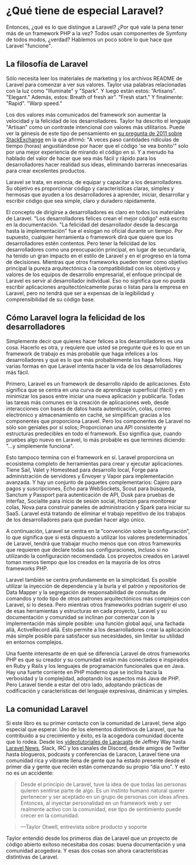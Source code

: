 # ¿Qué tiene de especial Laravel?

Entonces, ¿qué es lo que distingue a Laravel? ¿Por qué vale la pena tener más de un framework PHP a la vez? Todos usan componentes de Symfony de todos modos, ¿verdad? Hablemos un poco sobre lo que hace que Laravel "funcione".


## La filosofía de Laravel

Sólo necesita leer los materiales de marketing y los archivos README de Laravel para comenzar a ver sus valores. Taylor usa palabras relacionadas con la luz como "Illuminate" y "Spark". Y luego están estos: “Artisans”. "Elegant." Además, estos: Breath of fresh air”. "Fresh start." Y finalmente: "Rapid". "Warp speed."

Los dos valores más comunicados del framework son aumentar la velocidad y la felicidad de los desarrolladores. Taylor ha descrito el lenguaje "Artisan" como un contraste intencional con valores más utilitarios. Puede ver la génesis de este tipo de pensamiento en [su pregunta de 2011 sobre StackExchange](https://softwareengineering.stackexchange.com/questions/90954/is-there-any-benefit-to-obsession-with-making-code-look-pretty) en la que afirmó: "A veces paso cantidades ridículas de tiempo (horas) angustiándose por hacer que el código 'se vea bonito'" solo por una mejor experiencia de mirando el código en sí. Y a menudo ha hablado del valor de hacer que sea más fácil y rápido para los desarrolladores hacer realidad sus ideas, eliminando barreras innecesarias para crear excelentes productos.

Laravel se trata, en esencia, de equipar y capacitar a los desarrolladores. Su objetivo es proporcionar código y características claras, simples y hermosas que ayuden a los desarrolladores a aprender, iniciar, desarrollar y escribir código que sea simple, claro y duradero rápidamente.

El concepto de dirigirse a desarrolladores es claro en todos los materiales de Laravel. "Los desarrolladores felices crean el mejor código" está escrito en la documentación. "La felicidad del desarrollador desde la descarga hasta la implementación" fue el eslogan no oficial durante un tiempo. Por supuesto, cualquier herramienta o framework dirá que quiere que los desarrolladores estén contentos. Pero tener la felicidad de los desarrolladores como una preocupación principal, en lugar de secundaria, ha tenido un gran impacto en el estilo de Laravel y en el progreso en la toma de decisiones. Mientras que otros frameworks pueden tener como objetivo principal la pureza arquitectónica o la compatibilidad con los objetivos y valores de los equipos de desarrollo empresarial, el enfoque principal de Laravel es servir al desarrollador individual. Eso no significa que no pueda escribir aplicaciones arquitectónicamente puras o listas para la empresa en Laravel, pero no tendrá que ser a expensas de la legibilidad y comprensibilidad de su código base.

## Cómo Laravel logra la felicidad de los desarrolladores

Simplemente decir que quieres hacer felices a los desarrolladores es una cosa. Hacerlo es otra, y requiere que usted se pregunte qué es lo que en un framework de trabajo es más probable que haga infelices a los desarrolladores y qué es lo que más probablemente los haga felices. Hay varias formas en que Laravel intenta hacer la vida de los desarrolladores más fácil.

Primero, Laravel es un framework de desarrollo rápido de aplicaciones. Esto significa que se centra en una curva de aprendizaje superficial (fácil) y en minimizar los pasos entre iniciar una nueva aplicación y publicarla. Todas las tareas más comunes en la creación de aplicaciones web, desde interacciones con bases de datos hasta autenticación, colas, correo electrónico y almacenamiento en caché, se simplifican gracias a los componentes que proporciona Laravel. Pero los componentes de Laravel no sólo son geniales por sí solos; Proporcionan una API consistente y estructuras predecibles en todo el framework. Eso significa que, cuando pruebes algo nuevo en Laravel, lo más probable es que termines diciendo: "...y simplemente funciona".

Esto tampoco termina con el framework en sí. Laravel proporciona un ecosistema completo de herramientas para crear y ejecutar aplicaciones. Tiene Sail, Valet y Homestead para desarrollo local, Forge para administración de servidores y Envoyer y Vapor para implementación avanzada. Y hay un conjunto de paquetes complementarios: Cajero para pagos y suscripciones, Echo para WebSockets, Scout para búsqueda, Sanctum y Passport para autenticación de API, Dusk para pruebas de interfaz, Socialite para inicio de sesión social, Horizon para monitorear colas, Nova para construir paneles de administración y Spark para iniciar su SaaS. Laravel está tratando de eliminar el trabajo repetitivo de los trabajos de los desarrolladores para que puedan hacer algo único.

A continuación, Laravel se centra en la “convención sobre la configuración”, lo que significa que si está dispuesto a utilizar los valores predeterminados de Laravel, tendrá que trabajar mucho menos que con otros frameworks que requieren que declare todas sus configuraciones, incluso si no utilizando la configuración recomendada. Los proyectos creados en Laravel toman menos tiempo que los creados en la mayoría de los otros frameworks PHP.

Laravel también se centra profundamente en la simplicidad. Es posible utilizar la inyección de dependencia y la burla y el patrón y repositorios de Data Mapper y la segregación de responsabilidad de consultas de comandos y todo tipo de otros patrones arquitectónicos más complejos con Laravel, si lo desea. Pero mientras otros frameworks podrían sugerir el uso de esas herramientas y estructuras en cada proyecto, Laravel y su documentación y comunidad se inclinan por comenzar con la implementación más simple posible: una función global aquí, una fachada allá, ActiveRecord allá. Esto permite a los desarrolladores crear la aplicación más simple posible para satisfacer sus necesidades, sin limitar su utilidad en entornos complejos.

Una fuente interesante de en qué se diferencia Laravel de otros frameworks PHP es que su creador y su comunidad están más conectados e inspirados en Ruby y Rails y los lenguajes de programación funcionales que en Java. Hay una fuerte corriente en PHP moderno que se inclina hacia la verbosidad y la complejidad, adoptando los aspectos más Java de PHP. Pero Laravel tiende a estar del otro lado, adoptando prácticas de codificación y características del lenguaje expresivas, dinámicas y simples.

## La comunidad Laravel

Si este libro es su primer contacto con la comunidad de Laravel, tiene algo especial que esperar. Uno de los elementos distintivos de Laravel, que ha contribuido a su crecimiento y éxito, es la acogedora comunidad docente que lo rodea. Desde los [videotutoriales de Laracasts](https://laracasts.com) de Jeffrey Way hasta [Laravel News](https://laravel-news.com), Slack, IRC y los canales de Discord, desde amigos de Twitter hasta blogueros, podcasts y conferencias de Laracon, Laravel tiene una comunidad rica y vibrante llena de gente que ha estado presente desde el primer día y gente que recién están comenzando su propio “día uno”. Y esto no es un accidente:

>Desde el principio de Laravel, tuve la idea de que todas las personas quieren sentirse parte de algo. Es un instinto humano natural querer pertenecer y ser aceptado en un grupo de personas con ideas afines. Entonces, al inyectar personalidad en un framework web y ser realmente activo con la comunidad, ese tipo de sentimiento puede crecer en la comunidad.

>—Taylor Otwell, entrevista sobre producto y soporte

Taylor entendió desde los primeros días de Laravel que un proyecto de código abierto exitoso necesitaba dos cosas: buena documentación y una comunidad acogedora. Y esas dos cosas son ahora características distintivas de Laravel.
